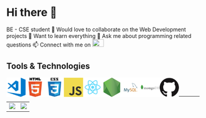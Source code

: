 # Hi there 👋
BE - CSE student
👯 Would love to collaborate on the Web Development projects
🌱 Want to learn everything
💬 Ask me about programming related questions
📫 Connect with me on <a href="https://linkedin.com/in/aaryan--gupta" target="blank"><img src="https://cdn.jsdelivr.net/npm/simple-icons@4.6.0/icons/linkedin.svg" height="20" width="30" /></a><br />
## Tools & Technologies
<img align="left" alt="Visual Studio Code" width="50px" src="https://raw.githubusercontent.com/github/explore/80688e429a7d4ef2fca1e82350fe8e3517d3494d/topics/visual-studio-code/visual-studio-code.png" />
<img align="left" alt="HTML5" width="50px" src="https://raw.githubusercontent.com/github/explore/80688e429a7d4ef2fca1e82350fe8e3517d3494d/topics/html/html.png" />
<img align="left" alt="CSS3" width="50px" src="https://raw.githubusercontent.com/github/explore/80688e429a7d4ef2fca1e82350fe8e3517d3494d/topics/css/css.png" />
<img align="left" alt="JS" width="50px" src="https://raw.githubusercontent.com/github/explore/80688e429a7d4ef2fca1e82350fe8e3517d3494d/topics/javascript/javascript.png" />
<img align="left" alt="React" width="50px" src="https://raw.githubusercontent.com/github/explore/80688e429a7d4ef2fca1e82350fe8e3517d3494d/topics/react/react.png" />
<img align="left" alt="Node.js" width="50px" src="https://raw.githubusercontent.com/github/explore/80688e429a7d4ef2fca1e82350fe8e3517d3494d/topics/nodejs/nodejs.png" />
<img align="left" alt="MySQL" width="50px" src="https://raw.githubusercontent.com/github/explore/80688e429a7d4ef2fca1e82350fe8e3517d3494d/topics/mysql/mysql.png" />
<img align="left" alt="MongoDB" width="50px" src="https://raw.githubusercontent.com/github/explore/80688e429a7d4ef2fca1e82350fe8e3517d3494d/topics/mongodb/mongodb.png" />
<img align="left" alt="GitHub" width="50px" src="https://raw.githubusercontent.com/github/explore/78df643247d429f6cc873026c0622819ad797942/topics/github/github.png" />
<br /><br /><hr />
<table width="100%">
  <tr>
    <td>
      <img height="280rem" src="https://github-readme-stats.vercel.app/api?username=aaryan-gupta&show_icons=true&hide_border=true&theme=radical" />
    </td>
    <td>
      <img height="280rem" src="https://github-readme-stats.vercel.app/api/top-langs/?username=aaryan-gupta&show_icons=true&hide_border=true&langs_count=8&theme=radical" /> </td>
  </tr>
<table>

